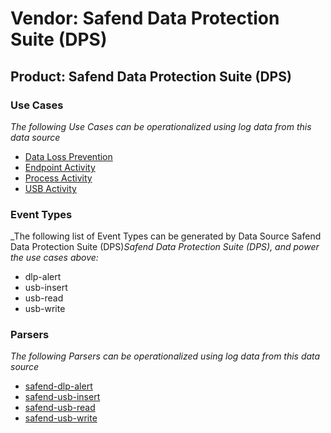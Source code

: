 Vendor: Safend Data Protection Suite (DPS)
==========================================
Product: Safend Data Protection Suite (DPS)
-------------------------------------------

### Use Cases

_The following Use Cases can be operationalized using log data from this data source_

* [Data Loss Prevention](usecase_data_loss_prevention.md)
* [Endpoint Activity](usecase_endpoint_activity.md)
* [Process Activity](usecase_process_activity.md)
* [USB Activity](usecase_usb_activity.md)


### Event Types

_The following list of Event Types can be generated by Data Source Safend Data Protection Suite (DPS)_Safend Data Protection Suite (DPS), and power the use cases above:_

- dlp-alert
- usb-insert
- usb-read
- usb-write


### Parsers

_The following Parsers can be operationalized using log data from this data source_

* [safend-dlp-alert](parserContent_safend-dlp-alert.md)
* [safend-usb-insert](parserContent_safend-usb-insert.md)
* [safend-usb-read](parserContent_safend-usb-read.md)
* [safend-usb-write](parserContent_safend-usb-write.md)
